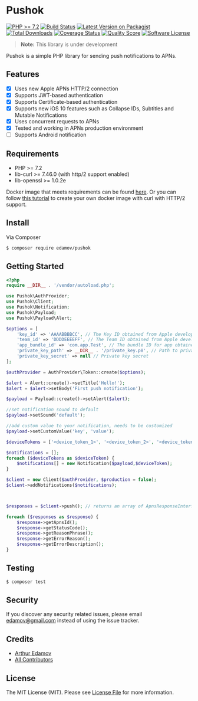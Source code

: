 # Pushok

[![PHP >= 7.2](https://img.shields.io/badge/php-%3E%3D%207.2-8892BF.svg?style=flat-square)](https://php.net/)
[![Build Status][ico-travis]][link-travis]
[![Latest Version on Packagist][ico-version]][link-packagist]
[![Total Downloads][ico-downloads]][link-downloads]
[![Coverage Status](https://coveralls.io/repos/github/edamov/pushok/badge.svg?branch=master)](https://coveralls.io/github/edamov/pushok?branch=master)
[![Quality Score][ico-code-quality]][link-code-quality]
[![Software License][ico-license]](LICENSE.md)

> **Note:** This library is under development

Pushok is a simple PHP library for sending push notifications to APNs. 

## Features

- [X] Uses new Apple APNs HTTP/2 connection
- [X] Supports JWT-based authentication
- [X] Supports Certificate-based authentication
- [X] Supports new iOS 10 features such as Collapse IDs, Subtitles and Mutable Notifications
- [X] Uses concurrent requests to APNs
- [X] Tested and working in APNs production environment
- [ ] Supports Android notification

## Requirements

* PHP >= 7.2
* lib-curl >= 7.46.0 (with http/2 support enabled)
* lib-openssl >= 1.0.2e 

Docker image that meets requirements can be found [here](https://hub.docker.com/r/edamov/pushok-docker).
Or you can follow [this tutorial](https://nathanleclaire.com/blog/2016/08/11/curl-with-http2-support---a-minimal-alpine-based-docker-image/) to create your own docker image with curl with HTTP/2 support.

## Install

Via Composer

``` bash
$ composer require edamov/pushok
```

## Getting Started

``` php
<?php
require __DIR__ . '/vendor/autoload.php';

use Pushok\AuthProvider;
use Pushok\Client;
use Pushok\Notification;
use Pushok\Payload;
use Pushok\Payload\Alert;

$options = [
    'key_id' => 'AAAABBBBCC', // The Key ID obtained from Apple developer account
    'team_id' => 'DDDDEEEEFF', // The Team ID obtained from Apple developer account
    'app_bundle_id' => 'com.app.Test', // The bundle ID for app obtained from Apple developer account
    'private_key_path' => __DIR__ . '/private_key.p8', // Path to private key
    'private_key_secret' => null // Private key secret
];

$authProvider = AuthProvider\Token::create($options);

$alert = Alert::create()->setTitle('Hello!');
$alert = $alert->setBody('First push notification');

$payload = Payload::create()->setAlert($alert);

//set notification sound to default
$payload->setSound('default');

//add custom value to your notification, needs to be customized
$payload->setCustomValue('key', 'value');

$deviceTokens = ['<device_token_1>', '<device_token_2>', '<device_token_3>'];

$notifications = [];
foreach ($deviceTokens as $deviceToken) {
    $notifications[] = new Notification($payload,$deviceToken);
}

$client = new Client($authProvider, $production = false);
$client->addNotifications($notifications);



$responses = $client->push(); // returns an array of ApnsResponseInterface (one Response per Notification)

foreach ($responses as $response) {
    $response->getApnsId();
    $response->getStatusCode();
    $response->getReasonPhrase();
    $response->getErrorReason();
    $response->getErrorDescription();
}
```

## Testing

``` bash
$ composer test
```

## Security

If you discover any security related issues, please email edamov@gmail.com instead of using the issue tracker.

## Credits

- [Arthur Edamov][link-author]
- [All Contributors][link-contributors]

## License

The MIT License (MIT). Please see [License File](LICENSE.md) for more information.

[ico-version]: https://img.shields.io/packagist/v/edamov/pushok.svg?style=flat-square
[ico-license]: https://img.shields.io/badge/license-MIT-brightgreen.svg?style=flat-square
[ico-travis]: https://img.shields.io/travis/edamov/pushok/master.svg?style=flat-square
[ico-scrutinizer]: https://img.shields.io/scrutinizer/coverage/g/edamov/pushok.svg?style=flat-square
[ico-code-quality]: https://img.shields.io/scrutinizer/g/edamov/pushok.svg?style=flat-square
[ico-downloads]: https://img.shields.io/packagist/dt/edamov/pushok.svg?style=flat-square

[link-packagist]: https://packagist.org/packages/edamov/pushok
[link-travis]: https://travis-ci.org/edamov/pushok
[link-scrutinizer]: https://scrutinizer-ci.com/g/edamov/pushok/code-structure
[link-code-quality]: https://scrutinizer-ci.com/g/edamov/pushok
[link-downloads]: https://packagist.org/packages/edamov/pushok
[link-author]: https://github.com/pushok
[link-contributors]: ../../contributors
